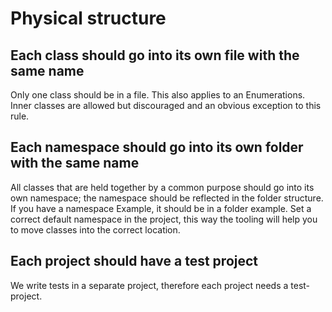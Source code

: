 # Physical structure

## Each class should go into its own file with the same name

Only one class should be in a file. This also applies to an Enumerations.
Inner classes are allowed but discouraged and an obvious exception to this rule. 

## Each namespace should go into its own folder with the same name


All classes that are held together by a common purpose should go into its own namespace; the namespace should be reflected in the folder structure. If you have a namespace Example, it should be in a folder example.
Set a correct default namespace in the project, this way the tooling will help you to move classes into the correct location.


## Each project should have a test project

We write tests in a separate project, therefore each project needs a test-project.
